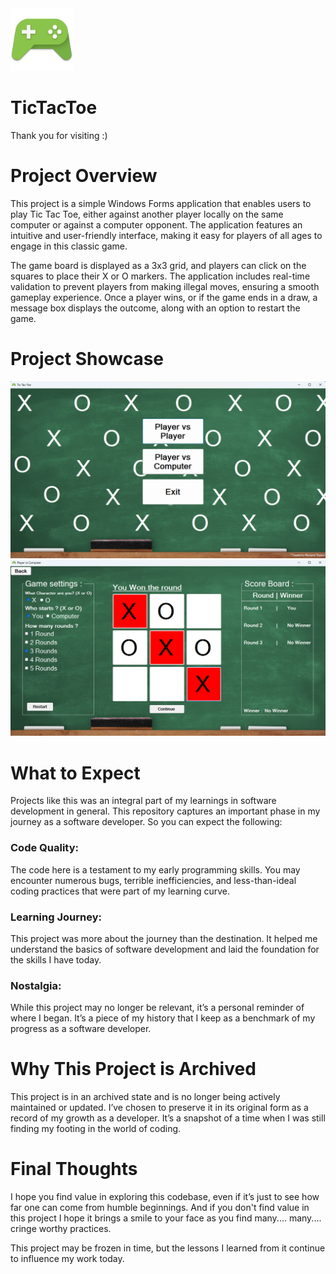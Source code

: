 <img src="/assets/logo.png?raw=true" width="100">

# TicTacToe

Thank you for visiting :)

# Project Overview

This project is a simple Windows Forms application that enables users to play Tic Tac Toe, either against another player locally on the same computer or against a computer opponent. The application features an intuitive and user-friendly interface, making it easy for players of all ages to engage in this classic game.

The game board is displayed as a 3x3 grid, and players can click on the squares to place their X or O markers. The application includes real-time validation to prevent players from making illegal moves, ensuring a smooth gameplay experience. Once a player wins, or if the game ends in a draw, a message box displays the outcome, along with an option to restart the game.

# Project Showcase

<img src="/assets/showcase1.png?raw=true">

<img src="/assets/showcase2.png?raw=true">

# What to Expect

Projects like this was an integral part of my learnings in software development in general. This repository captures an important phase in my journey as a software developer. So you can expect the following:

### Code Quality:
The code here is a testament to my early programming skills. You may encounter numerous bugs, terrible inefficiencies, and less-than-ideal coding practices that were part of my learning curve.

### Learning Journey:
This project was more about the journey than the destination. It helped me understand the basics of software development and laid the foundation for the skills I have today.

### Nostalgia:
While this project may no longer be relevant, it’s a personal reminder of where I began. It’s a piece of my history that I keep as a benchmark of my progress as a software developer.

# Why This Project is Archived
This project is in an archived state and is no longer being actively maintained or updated. I’ve chosen to preserve it in its original form as a record of my growth as a developer. It’s a snapshot of a time when I was still finding my footing in the world of coding.

# Final Thoughts
I hope you find value in exploring this codebase, even if it’s just to see how far one can come from humble beginnings. And if you don't find value in this project I hope it brings a smile to your face as you find many.... many.... cringe worthy practices.

This project may be frozen in time, but the lessons I learned from it continue to influence my work today.